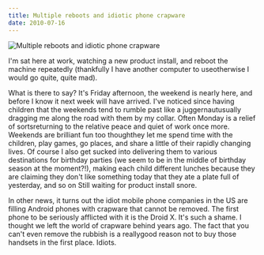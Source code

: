 ```yaml
---
title: Multiple reboots and idiotic phone crapware
date: 2010-07-16
---
```


![Multiple reboots and idiotic phone crapware](https://source.unsplash.com/DWyRC2juMgs/1600x900)

I'm sat here at work, watching a new product install, and reboot the machine repeatedly (thankfully I have another computer to useotherwise I would go quite, quite mad).

What is there to say? It's Friday afternoon, the weekend is nearly here, and before I know it next week will have arrived. I've noticed since having children that the weekends tend to rumble past like a juggernautusually dragging me along the road with them by my collar. Often Monday is a relief of sortsreturning to the relative peace and quiet of work once more. Weekends are brilliant fun too thoughthey let me spend time with the children, play games, go places, and share a little of their rapidly changing lives. Of course I also get sucked into delivering them to various destinations for birthday parties (we seem to be in the middle of birthday season at the moment?!), making each child different lunches because they are claiming they don't like something today that they ate a plate full of yesterday, and so on Still waiting for product install snore.

In other news, it turns out the idiot mobile phone companies in the US are filling Android phones with crapware that cannot be removed. The first phone to be seriously afflicted with it is the Droid X. It's such a shame. I thought we left the world of crapware behind years ago. The fact that you can't even remove the rubbish is a reallygood reason not to buy those handsets in the first place. Idiots.